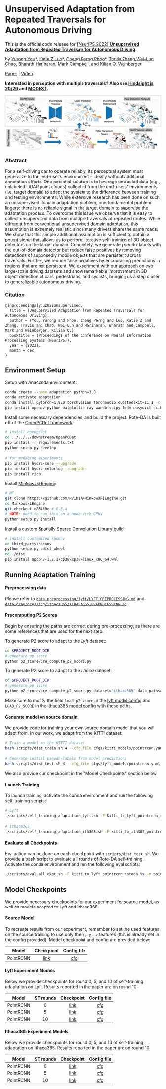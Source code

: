 # Unsupervised Adaptation from Repeated Traversals for Autonomous Driving
This is the official code release for
[[NeurIPS 2022] **Unsupervised Adaptation from Repeated Traversals for Autonomous Driving**](https://openreview.net/pdf?id=0fKlU1OlANc).

by [Yurong You](https://yurongyou.com/)\*, [Katie Z Luo](https://www.cs.cornell.edu/~katieluo/)\*, [Cheng Perng Phoo](https://www.cs.cornell.edu/~cpphoo/)\*, [Travis Zhang](https://github.com/zhangtravis),[Wei-Lun Chao](https://sites.google.com/view/wei-lun-harry-chao), [Bharath Hariharan](http://home.bharathh.info/), [Mark Campbell](https://research.cornell.edu/researchers/mark-campbell), and [Kilian Q. Weinberger](https://www.cs.cornell.edu/~kilian/)

[Paper](https://openreview.net/pdf?id=0fKlU1OlANc) | [Video](https://nips.cc/virtual/2022/poster/53349)

**Interested in perception with multiple traversals? Also see [Hindsight is 20/20](https://github.com/YurongYou/Hindsight) and [MODEST](https://github.com/YurongYou/MODEST).**

![Figure](figures/banner.jpg)

### Abstract
For a self-driving car to operate reliably, its perceptual system must generalize to the end-user’s environment – ideally without additional annotation efforts. One potential solution is to leverage unlabeled data (e.g., unlabeled LiDAR point clouds) collected from the end-users' environments (i.e. target domain) to adapt the system to the difference between training and testing environments. While extensive research has been done on such an unsupervised domain adaptation problem, one fundamental problem lingers: there is no reliable signal in the target domain to supervise the adaptation process. To overcome this issue we observe that it is easy to collect unsupervised data from multiple traversals of repeated routes. While different from conventional unsupervised domain adaptation, this assumption is extremely realistic since many drivers share the same roads. We show that this simple additional assumption is sufficient to obtain a potent signal that allows us to perform iterative self-training of 3D object detectors on the target domain. Concretely, we generate pseudo-labels with the out-of-domain detector but reduce false positives by removing detections of supposedly mobile objects that are persistent across traversals. Further, we reduce false negatives by encouraging predictions in regions that are not persistent. We experiment with our approach on two large-scale driving datasets and show remarkable improvement in 3D object detection of cars, pedestrians, and cyclists, bringing us a step closer to generalizable autonomous driving.

### Citation
```
@inproceedings{you2022unsupervised,
  title = {Unsupervised Adaptation from Repeated Traversals for Autonomous Driving},
  author = {You, Yurong and Phoo, Cheng Perng and Luo, Katie Z and Zhang, Travis and Chao, Wei-Lun and Hariharan, Bharath and Campbell, Mark and Weinberger, Kilian Q.},
  booktitle = {Proceedings of the Conference on Neural Information Processing Systems (NeurIPS)},
  year = {2022},
  month = dec
}
```

## Environment Setup

Setup with Anaconda environment:

```bash
conda create --name adaptation python=3.8
conda activate adaptation
conda install pytorch=1.9.0 torchvision torchaudio cudatoolkit=11.1 -c pytorch -c nvidia
pip install opencv-python matplotlib ray wandb scipy tqdm easydict scikit-learn pillow==8.3.2
```

Install some necessary dependencies, and build the project. Rote-DA is built off of the [OpenPCDet framework](https://github.com/open-mmlab/OpenPCDet):

```bash
# install openpcdet
cd ../../../downstream/OpenPCDet
pip install -r requirements.txt
python setup.py develop

# for managing experiments
pip install hydra-core --upgrade
pip install hydra_colorlog --upgrade
pip install rich
```

Install [Minkowski Engine](https://github.com/NVIDIA/MinkowskiEngine.git):

```bash
# ME
git clone https://github.com/NVIDIA/MinkowskiEngine.git
cd MinkowskiEngine
git checkout c854f0c # 0.5.4
# NOTE: need to run this on a node with GPUs
python setup.py install
```

Install a custom [Spatially Sparse Convolution Library](https://github.com/traveller59/spconv) build:

```bash
# install customized spconv
cd third_party/spconv
python setup.py bdist_wheel
cd ./dist
pip install spconv-1.2.1-cp38-cp38-linux_x86_64.whl
```

## Running Adaptation Training
#### Preprocessing data
Please refer to [`data_preprocessing/lyft/LYFT_PREPROCESSING.md`](data_preprocessing/lyft/LYFT_PREPROCESSING.md) and
[`data_preprocessing/ithaca365/ITHACA365_PREPROCESSING.md`](data_preprocessing/ithaca365/ITHACA365_PREPROCESSING.md).

#### Precomputing P2 Scores
Begin by ensuring the paths are correct during pre-processing, as there are some references that are used for the next step.

To generate P2 score to adapt to the *Lyft* dataset:
```bash
cd $PROJECT_ROOT_DIR
# generate pp score
python p2_score/pre_compute_p2_score.py
```

To generate P2 score to adapt to the *Ithaca* dataset:
```bash
cd $PROJECT_ROOT_DIR
# generate pp score
python p2_score/pre_compute_p2_score.py dataset="ithaca365" data_paths="ithaca365.yaml"
```

Make sure to motify the field `load_p2_score` in the [lyft model config](downstream/OpenPCDet/tools/cfgs/lyft_models/pointrcnn_rote_domain_adapt.yaml) and `LOAD_P2_SCORE` in the [ithaca365 model config](downstream/OpenPCDet/tools/cfgs/ithaca365_models/pointrcnn_rote_domain_adapt.yaml) with these paths.

#### Generate model on source domain
We provide code for training your own source domain model that you will adapt from. In our work, we adapt from the KITTI dataset:

```bash
# Train a model on the KITTI dataset
bash scripts/dist_train.sh 4 --cfg_file cfgs/kitti_models/pointrcnn.yaml --extra_tag scratch_xyz_kitti --merge_all_iters_to_one_epoch --fix_random_seed

# Generate initial pseudo-labels from model predictions 
bash scripts/dist_test.sh 4 --cfg_file cfgs/lyft_models/pointrcnn.yaml --ckpt $(pwd)/downstream/OpenPCDet/output/kitti_models/pointrcnn/baseline_xyz/ckpt/last_checkpoint.pth --eval_tag eval_train --set DATA_CONFIG.DATA_SPLIT.test train DATA_CONFIG.INFO_PATH.test kitti_infos_train.pkl
```

We also provide our checkpoint in the "Model Checkpoints" section below.

#### Launch Training
To launch training, activate the conda environment and run the following self-training scripts:

```bash
# Lyft
./scripts/self_training_adaptation_lyft.sh -F kitti_to_lyft_pointrcnn_roteda_%s -s $(pwd)/downstream/OpenPCDet/output/lyft_models/pointrcnn_eval/kitti_baseline/eval/epoch_no_number/train/eval_train/result.pkl -m pointrcnn_rote_domain_adapt -S <KITTI_CHECKPOINT_PATH>

# Ithaca365
./scripts/self_training_adaptation_ith365.sh -F kitti_to_ith365_pointrcnn_roteda_%s -s $(pwd)/downstream/OpenPCDet/output/ithaca365_models/pointrcnn_eval/kitti_baseline/eval/epoch_no_number/train/eval_train/result.pkl -m pointrcnn_rote_domain_adapt -S <KITTI_CHECKPOINT_PATH>
```

#### Evaluate all Checkpoints
Evaluation can be done on each checkpoint with `scripts/dist_test.sh`. We provide a bash script to evaluate all rounds of Rote-DA self-training. Activate the conda environment and run the following eval scripts:
```bash
./scripts/eval_all_ckpt.sh -F kitti_to_lyft_pointrcnn_roteda_%s -m pointrcnn_rote_domain_adapt
```

## Model Checkpoints

We provide necessary checkpoints for our experiment for source model, as well as models adapted to Lyft and Ithaca365.

#### Source Model
To recreate results from our experiment, remember to set the used features on the source training to use only the `x, y, z` features (this is already set in the config provided). Model checkpoint and config are provided below:

| Model | Checkpoint  | Config file |
| ----- | :----: | :----: |
| PointRCNN | [link](https://drive.google.com/file/d/1A-ZZ4PdutAvEM9RfG8W9Xrw7dbg3VEcF/view?usp=share_link) | [cfg](downstream/OpenPCDet/tools/cfgs/kitti_models/pointrcnn.yaml) |

#### Lyft Experiment Models
Below we provide checkpoints for round 0, 5, and 10 of self-training adaptation on Lyft. Results reported in the paper are on round 10.

| Model | ST rounds | Checkpoint  | Config file |
| ----- | :----:  | :----: | :----: |
| PointRCNN | 0 | [link](https://drive.google.com/file/d/109V-ZsWQYL1N5zgGncesq6Rta2T2ao2I/view?usp=share_link) | [cfg](downstream/OpenPCDet/tools/cfgs/lyft_models/pointrcnn_rote_domain_adapt.yaml) |
| PointRCNN | 5 | [link](https://drive.google.com/file/d/1OqtMGwZYU9keS3Y4g5zzmU3G18f25Jsc/view?usp=share_link) | [cfg](downstream/OpenPCDet/tools/cfgs/lyft_models/pointrcnn_rote_domain_adapt.yaml) |
| PointRCNN | 10 | [link](https://drive.google.com/file/d/1ifW2JWjGIiw6GmpVG-KgMKYOoz7e9hsn/view?usp=share_link) | [cfg](downstream/OpenPCDet/tools/cfgs/lyft_models/pointrcnn_rote_domain_adapt.yaml) |


#### Ithaca365 Experiment Models
Below we provide checkpoints for round 0, 5, and 10 of self-training adaptation on Ithaca365. Results reported in the paper are on round 10.

| Model | ST rounds | Checkpoint  | Config file |
| ----- | :----:  | :----: | :----: |
| PointRCNN | 0 | [link](https://drive.google.com/file/d/10UzMY_fa-axvE9d2LrnhvUl4N4HLc2_e/view?usp=share_link) | [cfg](downstream/OpenPCDet/tools/cfgs/ithaca365_models/pointrcnn_rote_domain_adapt.yaml) |
| PointRCNN | 5 | [link](https://drive.google.com/file/d/1AL-TLcm65NT_kR-q4wPZ1ADYoiIVfReY/view?usp=share_link) | [cfg](downstream/OpenPCDet/tools/cfgs/ithaca365_models/pointrcnn_rote_domain_adapt.yaml) |
| PointRCNN | 10 | [link](https://drive.google.com/file/d/1GeKMQG8o_-wSUXTagLn0ubTkoaltsOwG/view?usp=share_link) | [cfg](downstream/OpenPCDet/tools/cfgs/ithaca365_models/pointrcnn_rote_domain_adapt.yaml) |
